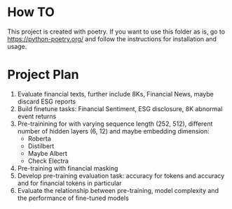 # How TO

This project is created with poetry. If you want to use this folder as is, go to https://python-poetry.org/ and follow the instructions for installation and usage.

# Project Plan

1. Evaluate financial texts, further include 8Ks, Financial News, maybe discard ESG reports
2. Build finetune tasks: Financial Sentiment, ESG disclosure, 8K abnormal event returns
3. Pre-trainining for with varying sequence length (252, 512), different number of hidden layers (6, 12) and maybe embedding dimension:
    - Roberta
    - Distilbert
    - Maybe Albert
    - Check Electra
4. Pre-training with financial masking
5. Develop pre-training evaluation task: accuracy for tokens and accuracy and for financial tokens in particular
5. Evaluate the relationship between pre-training, model complexity and the performance of fine-tuned models